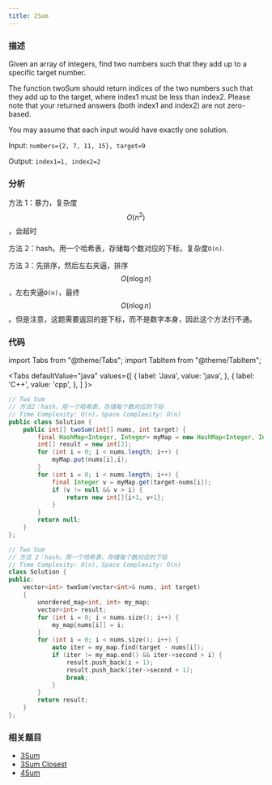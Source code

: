 ```yaml
---
title: 2Sum
---
```


### 描述

Given an array of integers, find two numbers such that they add up to a specific target number.

The function twoSum should return indices of the two numbers such that they add up to the target, where index1 must be less than index2. Please note that your returned answers (both index1 and index2) are not zero-based.

You may assume that each input would have exactly one solution.

Input: `numbers={2, 7, 11, 15}, target=9`

Output: `index1=1, index2=2`

### 分析

方法 1：暴力，复杂度$$O(n^2)$$，会超时

方法 2：hash。用一个哈希表，存储每个数对应的下标，复杂度`O(n)`.

方法 3：先排序，然后左右夹逼，排序$$O(n\log n)$$，左右夹逼`O(n)`，最终$$O(n\log n)$$。但是注意，这题需要返回的是下标，而不是数字本身，因此这个方法行不通。

### 代码

import Tabs from "@theme/Tabs";
import TabItem from "@theme/TabItem";

<Tabs
defaultValue="java"
values={[
{ label: 'Java', value: 'java', },
{ label: 'C++', value: 'cpp', },
]
}>
<TabItem value="java">

```java
// Two Sum
// 方法2：hash。用一个哈希表，存储每个数对应的下标
// Time Complexity: O(n)，Space Complexity: O(n)
public class Solution {
    public int[] twoSum(int[] nums, int target) {
        final HashMap<Integer, Integer> myMap = new HashMap<Integer, Integer>();
        int[] result = new int[2];
        for (int i = 0; i < nums.length; i++) {
            myMap.put(nums[i],i);
        }
        for (int i = 0; i < nums.length; i++) {
            final Integer v = myMap.get(target-nums[i]);
            if (v != null && v > i) {
                return new int[]{i+1, v+1};
            }
        }
        return null;
    }
};
```

</TabItem>
<TabItem value="cpp">

```cpp
// Two Sum
// 方法 2：hash。用一个哈希表，存储每个数对应的下标
// Time Complexity: O(n)，Space Complexity: O(n)
class Solution {
public:
    vector<int> twoSum(vector<int>& nums, int target)
    {
        unordered_map<int, int> my_map;
        vector<int> result;
        for (int i = 0; i < nums.size(); i++) {
            my_map[nums[i]] = i;
        }
        for (int i = 0; i < nums.size(); i++) {
            auto iter = my_map.find(target - nums[i]);
            if (iter != my_map.end() && iter->second > i) {
                result.push_back(i + 1);
                result.push_back(iter->second + 1);
                break;
            }
        }
        return result;
    }
};
```

</TabItem>
</Tabs>

### 相关题目

- [3Sum](3sum.md)
- [3Sum Closest](3sum-closest.md)
- [4Sum](4sum.md)
